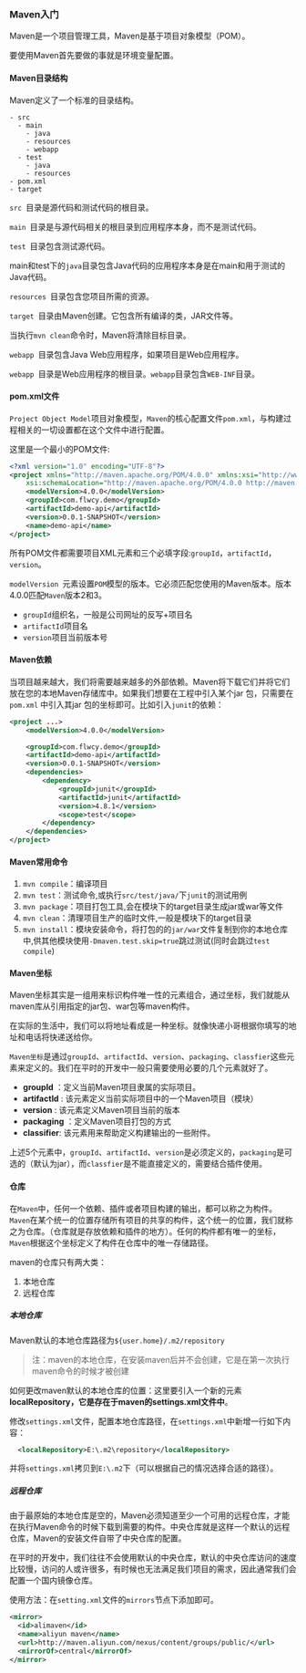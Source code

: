 ### Maven入门

Maven是一个项目管理工具，Maven是基于项目对象模型（POM）。

要使用Maven首先要做的事就是环境变量配置。

#### Maven目录结构

Maven定义了一个标准的目录结构。

```
- src
  - main
    - java
    - resources
    - webapp
  - test
    - java
    - resources
- pom.xml
- target
```

`src `目录是源代码和测试代码的根目录。

`main `目录是与源代码相关的根目录到应用程序本身，而不是测试代码。

`test `目录包含测试源代码。

main和test下的` java `目录包含Java代码的应用程序本身是在main和用于测试的Java代码。

`resources `目录包含您项目所需的资源。

`target `目录由Maven创建。它包含所有编译的类，JAR文件等。

当执行` mvn clean `命令时，Maven将清除目标目录。

`webapp `目录包含Java Web应用程序，如果项目是Web应用程序。

`webapp `目录是Web应用程序的根目录。`webapp`目录包含` WEB-INF `目录。

#### pom.xml文件

`Project Object Model`项目对象模型，`Maven`的核心配置文件`pom.xml`，与构建过程相关的一切设置都在这个文件中进行配置。

这里是一个最小的POM文件:

```xml
<?xml version="1.0" encoding="UTF-8"?>
<project xmlns="http://maven.apache.org/POM/4.0.0" xmlns:xsi="http://www.w3.org/2001/XMLSchema-instance"
    xsi:schemaLocation="http://maven.apache.org/POM/4.0.0 http://maven.apache.org/xsd/maven-4.0.0.xsd">
    <modelVersion>4.0.0</modelVersion>
    <groupId>com.flwcy.demo</groupId>
    <artifactId>demo-api</artifactId>
    <version>0.0.1-SNAPSHOT</version>
    <name>demo-api</name>
</project>
```

所有POM文件都需要项目XML元素和三个必填字段:` groupId `，` artifactId `，`version`。

`modelVersion `元素设置`POM`模型的版本。它必须匹配您使用的Maven版本。版本4.0.0匹配`Maven`版本2和3。

+ `groupId`组织名，一般是公司网址的反写+项目名
+ `artifactId`项目名
+ `version`项目当前版本号

#### Maven依赖

当项目越来越大，我们将需要越来越多的外部依赖。Maven将下载它们并将它们放在您的本地Maven存储库中。如果我们想要在工程中引入某个jar 包，只需要在`pom.xml` 中引入其jar 包的坐标即可。比如引入`junit`的依赖：

```xml
<project ...>
    <modelVersion>4.0.0</modelVersion>

    <groupId>com.flwcy.demo</groupId>
    <artifactId>demo-api</artifactId>
    <version>0.0.1-SNAPSHOT</version>
    <dependencies>
        <dependency>
            <groupId>junit</groupId>
            <artifactId>junit</artifactId>
            <version>4.8.1</version>
            <scope>test</scope>
        </dependency>
    </dependencies>
</project>
```

#### Maven常用命令

1. `mvn compile`：编译项目
2. `mvn test`：测试命令,或执行`src/test/java/`下`junit`的测试用例
3. `mvn package`：项目打包工具,会在模块下的target目录生成jar或war等文件
4. `mvn clean`：清理项目生产的临时文件,一般是模块下的target目录
5. `mvn install`：模块安装命令，将打包的的`jar/war`文件复制到你的本地仓库中,供其他模块使用`-Dmaven.test.skip=true`跳过测试(同时会跳过`test compile`)

#### Maven坐标

Maven坐标其实是一组用来标识构件唯一性的元素组合，通过坐标，我们就能从maven库从引用指定的jar包、war包等maven构件。

在实际的生活中，我们可以将地址看成是一种坐标。就像快递小哥根据你填写的地址和电话将快递送给你。

`Maven坐标`是通过`groupId`、`artifactId`、`version`、`packaging`、`classfier`这些元素来定义的。我们在平时的开发中一般只需要使用必要的几个元素就好了。

+ **groupId** ：定义当前Maven项目隶属的实际项目。
+ **artifactId** : 该元素定义当前实际项目中的一个Maven项目（模块）
+ **version** : 该元素定义Maven项目当前的版本
+ **packaging** ：定义Maven项目打包的方式
+ **classifier**: 该元素用来帮助定义构建输出的一些附件。

上述5个元素中，`groupId`、`artifactId`、`version`是必须定义的，`packaging`是可选的（默认为jar），而`classfier`是不能直接定义的，需要结合插件使用。

#### 仓库

在`Maven`中，任何一个依赖、插件或者项目构建的输出，都可以称之为构件。`Maven`在某个统一的位置存储所有项目的共享的构件，这个统一的位置，我们就称之为仓库。（仓库就是存放依赖和插件的地方）。任何的构件都有唯一的坐标，`Maven`根据这个坐标定义了构件在仓库中的唯一存储路径。

maven的仓库只有两大类：

1. 本地仓库
2. 远程仓库

##### 本地仓库

Maven默认的本地仓库路径为`${user.home}/.m2/repository`

> 注：maven的本地仓库，在安装maven后并不会创建，它是在第一次执行maven命令的时候才被创建

如何更改maven默认的本地仓库的位置：这里要引入一个新的元素**localRepository，它是存在于maven的settings.xml文件中**。

修改`settings.xml`文件，配置本地仓库路径，在`settings.xml`中新增一行如下内容：

```xml
  <localRepository>E:\.m2\repository</localRepository>
```

并将`settings.xml`拷贝到`E:\.m2`下（可以根据自己的情况选择合适的路径）。

##### 远程仓库

由于最原始的本地仓库是空的，Maven必须知道至少一个可用的远程仓库，才能在执行Maven命令的时候下载到需要的构件。中央仓库就是这样一个默认的远程仓库，Maven的安装文件自带了中央仓库的配置。

在平时的开发中，我们往往不会使用默认的中央仓库，默认的中央仓库访问的速度比较慢，访问的人或许很多，有时候也无法满足我们项目的需求，因此通常我们会配置一个国内镜像仓库。

使用方法：在`setting.xml`文件的`mirrors`节点下添加即可。

```xml
<mirror>  
  <id>alimaven</id>  
  <name>aliyun maven</name>  
  <url>http://maven.aliyun.com/nexus/content/groups/public/</url>  
  <mirrorOf>central</mirrorOf>          
</mirror> 
```

